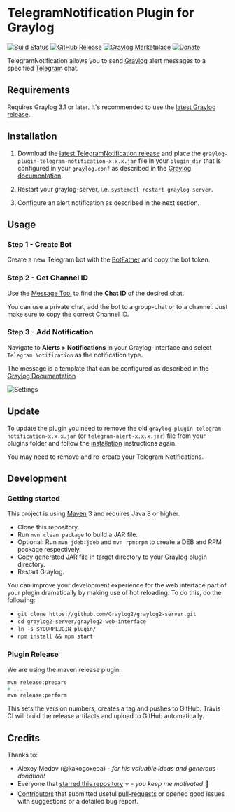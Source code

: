 # TelegramNotification Plugin for Graylog

[![Build Status](https://travis-ci.org/irgendwr/TelegramAlert.svg?branch=master)](https://travis-ci.org/irgendwr/TelegramAlert)
[![GitHub Release](https://img.shields.io/github/release/irgendwr/TelegramAlert.svg)](https://github.com/irgendwr/TelegramAlert/releases)
[![Graylog Marketplace](https://img.shields.io/badge/Graylog-Marketplace-blue.svg)](https://marketplace.graylog.org/addons/8a67cfdf-8c1c-4d17-87bf-db38e79015f1)
[![Donate](https://img.shields.io/badge/PayPal-Donate-blue.svg)](https://paypal.me/jonasboegle)

TelegramNotification allows you to send [Graylog](https://www.graylog.org) alert messages to a specified [Telegram](https://telegram.org) chat.

## Requirements

Requires Graylog 3.1 or later. It's recommended to use the [latest Graylog release](https://www.graylog.org/products/latestversion).

## Installation

1. Download the [latest TelegramNotification release](https://github.com/irgendwr/TelegramAlert/releases/latest)
and place the `graylog-plugin-telegram-notification-x.x.x.jar` file in your `plugin_dir` that is configured in your `graylog.conf`
as described in the [Graylog documentation](http://docs.graylog.org/en/latest/pages/plugins.html#installing-and-loading-plugins).

2. Restart your graylog-server, i.e. `systemctl restart graylog-server`.

3. Configure an alert notification as described in the next section.

## Usage

### Step 1 - Create Bot

Create a new Telegram bot with the [BotFather](https://t.me/BotFather) and copy the bot token.

### Step 2 - Get Channel ID

Use the [Message Tool](https://irgendwr.github.io/TelegramAlert/message-tool) to find the **Chat ID** of the desired chat.

You can use a private chat, add the bot to a group-chat or to a channel. Just make sure to copy the correct Channel ID.

### Step 3 - Add Notification

Navigate to **Alerts > Notifications** in your Graylog-interface and select `Telegram Notification` as the notification type.

The message is a template that can be configured as described in the [Graylog Documentation](https://docs.graylog.org/en/latest/pages/alerts.html#email-alert-notification)

![Settings](https://raw.githubusercontent.com/irgendwr/TelegramAlert/master/screenshots/settings.png)

## Update

To update the plugin you need to remove the old `graylog-plugin-telegram-notification-x.x.x.jar` (or `telegram-alert-x.x.x.jar`) file from your plugins folder and follow the [installation](#Installation) instructions again.

You may need to remove and re-create your Telegram Notifications.

## Development

### Getting started

This project is using [Maven](https://maven.apache.org) 3 and requires Java 8 or higher.

- Clone this repository.
- Run `mvn clean package` to build a JAR file.
- Optional: Run `mvn jdeb:jdeb` and `mvn rpm:rpm` to create a DEB and RPM package respectively.
- Copy generated JAR file in target directory to your Graylog plugin directory.
- Restart Graylog.

You can improve your development experience for the web interface part of your plugin
dramatically by making use of hot reloading. To do this, do the following:

- `git clone https://github.com/Graylog2/graylog2-server.git`
- `cd graylog2-server/graylog2-web-interface`
- `ln -s $YOURPLUGIN plugin/`
- `npm install && npm start`

### Plugin Release

We are using the maven release plugin:

```bash
mvn release:prepare
# ...
mvn release:perform
```

This sets the version numbers, creates a tag and pushes to GitHub. Travis CI will build the release artifacts and upload to GitHub automatically.

## Credits

Thanks to:

- Alexey Medov (@kakogoxepa) - *for his valuable ideas and generous donation!*
- Everyone that [starred this repository](https://github.com/irgendwr/TelegramAlert/stargazers) ⭐️ - *you keep me motivated* 🙂
- [Contributors](https://github.com/irgendwr/TelegramAlert/graphs/contributors) that submitted useful [pull-requests](https://github.com/irgendwr/TelegramAlert/pulls?utf8=%E2%9C%93&q=is%3Apr+is%3Aclosed+is%3Amerged) or opened good issues with suggestions or a detailed bug report.
